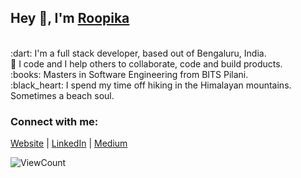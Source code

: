 <meta name="google-site-verification" content="gza4CwIjYdVqZd1nd2qc_xJQrxcQ4SVABpPv5ReU4zE" />

## Hey 👋, I'm [Roopika](https://roopikasrinivas.github.io/)
<br>
:dart:  I'm a full stack developer, based out of Bengaluru, India. 
<br>
👀  I code and I help others to collaborate, code and build products.
<br>
:books:  Masters in Software Engineering from BITS Pilani. 
<br>
:black_heart:  I spend my time off hiking in the Himalayan mountains. Sometimes a beach soul.
<br>

<!-- ![Roopika's Github Stats](https://github-readme-stats.vercel.app/api?username=roopikasrinivas)-->
### Connect with me:

[Website](https://roopikasrinivas.github.io/) | [LinkedIn](https://www.linkedin.com/in/roopikasrinivas/) | [Medium](https://medium.com/@roopikasrinivas)
              

<div justifyContent="space-between">
 
![ViewCount](https://views.whatilearened.today/views/github/roopikasrinivas/roopikasrinivas.svg)
 
</div>
